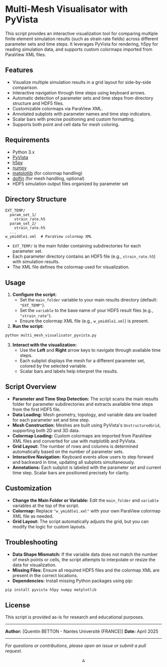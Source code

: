 # Multi-Mesh Visualisator with PyVista

This script provides an interactive visualization tool for comparing multiple finite element simulation results (such as strain rate fields) across different parameter sets and time steps. It leverages PyVista for rendering, h5py for reading simulation data, and supports custom colormaps imported from ParaView XML files.

## Features

- Visualize multiple simulation results in a grid layout for side-by-side comparison.
- Interactive navigation through time steps using keyboard arrows.
- Automatic detection of parameter sets and time steps from directory structure and HDF5 files.
- Customizable colormaps via ParaView XML.
- Annotated subplots with parameter names and time step indicators.
- Scalar bars with precise positioning and custom formatting.
- Supports both point and cell data for mesh coloring.


## Requirements

- Python 3.x
- [PyVista](https://docs.pyvista.org/)
- [h5py](https://www.h5py.org/)
- [numpy](https://numpy.org/)
- [matplotlib](https://matplotlib.org/) (for colormap handling)
- [dolfin](https://fenicsproject.org/) (for mesh handling, optional)
- HDF5 simulation output files organized by parameter set


## Directory Structure

```
EXT_TEMP/
  param_set_1/
    strain_rate.h5
  param_set_2/
    strain_rate.h5
  ...
w_ymiddle1.xml  # ParaView colormap XML
```

- `EXT_TEMP/` is the main folder containing subdirectories for each parameter set.
- Each parameter directory contains an HDF5 file (e.g., `strain_rate.h5`) with simulation results.
- The XML file defines the colormap used for visualization.


## Usage

1. **Configure the script:**
    - Set the `main_folder` variable to your main results directory (default: `"EXT_TEMP"`).
    - Set the `variable` to the base name of your HDF5 result files (e.g., `"strain_rate"`).
    - Ensure the colormap XML file (e.g., `w_ymiddle1.xml`) is present.
2. **Run the script:**

```bash
python multi_mesh_visualisator_pyvista.py
```

3. **Interact with the visualization:**
    - Use the **Left** and **Right** arrow keys to navigate through available time steps.
    - Each subplot displays the mesh for a different parameter set, colored by the selected variable.
    - Scalar bars and labels help interpret the results.

## Script Overview

- **Parameter and Time Step Detection:**
The script scans the main results folder for parameter subdirectories and extracts available time steps from the first HDF5 file.
- **Data Loading:**
Mesh geometry, topology, and variable data are loaded for each parameter set and time step.
- **Mesh Construction:**
Meshes are built using PyVista's `UnstructuredGrid`, supporting both 2D and 3D data.
- **Colormap Loading:**
Custom colormaps are imported from ParaView XML files and converted for use with matplotlib and PyVista.
- **Grid Layout:**
The number of rows and columns is determined automatically based on the number of parameter sets.
- **Interactive Navigation:**
Keyboard events allow users to step forward and backward in time, updating all subplots simultaneously.
- **Annotations:**
Each subplot is labeled with the parameter set and current time step. Scalar bars are positioned precisely for clarity.


## Customization

- **Change the Main Folder or Variable:**
Edit the `main_folder` and `variable` variables at the top of the script.
- **Colormap:**
Replace `"w_ymiddle1.xml"` with your own ParaView colormap XML file as needed.
- **Grid Layout:**
The script automatically adjusts the grid, but you can modify the logic for custom layouts.


## Troubleshooting

- **Data Shape Mismatch:**
If the variable data does not match the number of mesh points or cells, the script attempts to interpolate or resize the data for visualization.
- **Missing Files:**
Ensure all required HDF5 files and the colormap XML are present in the correct locations.
- **Dependencies:**
Install missing Python packages using pip:

```bash
pip install pyvista h5py numpy matplotlib
```


## License

This script is provided as-is for research and educational purposes.

---

**Author:**
[Quentin BETTON - Nantes Université (FRANCE)]
**Date:** April 2025

---

*For questions or contributions, please open an issue or submit a pull request.*

<div style="text-align: center">⁂</div>

[^1]: https://ppl-ai-file-upload.s3.amazonaws.com/web/direct-files/50658283/1965e02f-f695-44d1-a85b-c69940c1c0a0/2.multi_mesh_visualisator_pyvista.py

